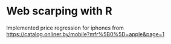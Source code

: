 # Web scarping with R

Implemented price regression for iphones from https://catalog.onliner.by/mobile?mfr%5B0%5D=apple&page=1
